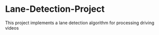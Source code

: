 # Lane-Detection-Project
This project implements a lane detection algorithm for processing driving videos
